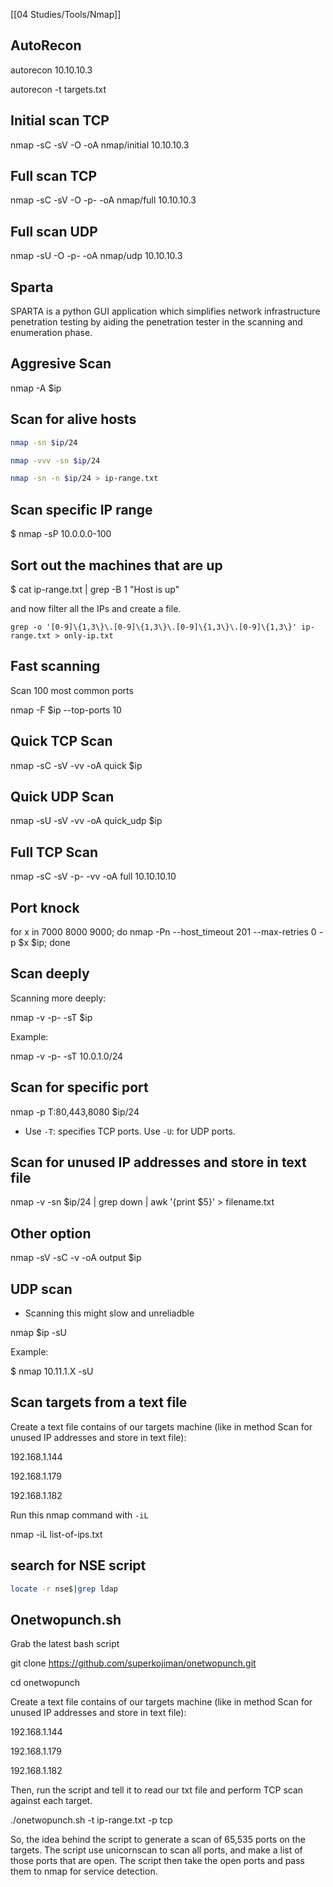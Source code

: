 [[04 Studies/Tools/Nmap]]
## AutoRecon

autorecon 10.10.10.3

autorecon -t targets.txt

## Initial scan TCP

nmap -sC -sV -O -oA nmap/initial 10.10.10.3

## Full scan TCP

nmap -sC -sV -O -p- -oA nmap/full 10.10.10.3

## Full scan UDP

nmap -sU -O -p- -oA nmap/udp 10.10.10.3

## Sparta

SPARTA is a python GUI application which simplifies network infrastructure penetration testing by aiding the penetration tester in the scanning and enumeration phase.

## Aggresive Scan

nmap -A $ip

## Scan for alive hosts

```bash
nmap -sn $ip/24

nmap -vvv -sn $ip/24

nmap -sn -n $ip/24 > ip-range.txt
```

## Scan specific IP range

$ nmap -sP 10.0.0.0-100

## Sort out the machines that are up


$ cat ip-range.txt | grep -B 1 "Host is up"

and now filter all the IPs and create a file.

```
grep -o '[0-9]\{1,3\}\.[0-9]\{1,3\}\.[0-9]\{1,3\}\.[0-9]\{1,3\}' ip-range.txt > only-ip.txt
```



## Fast scanning

Scan 100 most common ports

nmap -F $ip --top-ports 10

## Quick TCP Scan

nmap -sC -sV -vv -oA quick $ip

## Quick UDP Scan

nmap -sU -sV -vv -oA quick_udp $ip

## Full TCP Scan

nmap -sC -sV -p- -vv -oA full 10.10.10.10

## Port knock


for x in 7000 8000 9000; do nmap -Pn --host_timeout 201 --max-retries 0 -p $x $ip; done

## Scan deeply

Scanning more deeply:

nmap -v -p- -sT $ip

Example:

nmap -v -p- -sT 10.0.1.0/24


## Scan for specific port

nmap -p T:80,443,8080 $ip/24

- Use `-T`: specifies TCP ports. Use `-U`: for UDP ports.

## Scan for unused IP addresses and store in text file


nmap -v -sn $ip/24 | grep down | awk '{print $5}' > filename.txt

## Other option

nmap -sV -sC -v -oA output $ip

## UDP scan


- Scanning this might slow and unreliadble

nmap $ip -sU

Example:

$ nmap 10.11.1.X -sU

## Scan targets from a text file

Create a text file contains of our targets machine (like in method Scan for unused IP addresses and store in text file):

192.168.1.144

192.168.1.179

192.168.1.182

Run this nmap command with `-iL`

nmap -iL list-of-ips.txt

## search for NSE script

```bash
locate -r nse$|grep ldap

```

## Onetwopunch.sh


Grab the latest bash script

git clone https://github.com/superkojiman/onetwopunch.git

cd onetwopunch

Create a text file contains of our targets machine (like in method Scan for unused IP addresses and store in text file):

192.168.1.144

192.168.1.179

192.168.1.182

Then, run the script and tell it to read our txt file and perform TCP scan against each target.

./onetwopunch.sh -t ip-range.txt -p tcp

So, the idea behind the script to generate a scan of 65,535 ports on the targets. The script use unicornscan to scan all ports, and make a list of those ports that are open. The script then take the open ports and pass them to nmap for service detection.